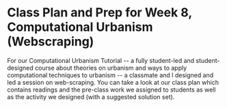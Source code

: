# Class Plan and Prep for Week 8, Computational Urbanism (Webscraping) 

For our Computational Urbanism Tutorial -- a fully student-led and student-designed course about theories on urbanism and ways to apply computational techniques to urbanism -- a classmate and I designed and led a session on web-scraping. You can take a look at our class plan which contains readings and the pre-class work we assigned to students as well as the activity we designed (with a suggested solution set). 

